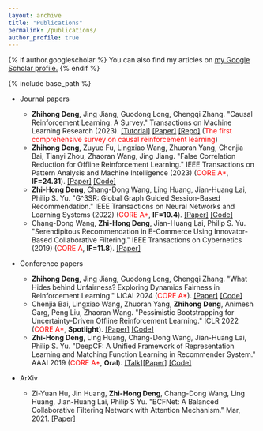 ```yaml
---
layout: archive
title: "Publications"
permalink: /publications/
author_profile: true
---
```


{% if author.googlescholar %}
  You can also find my articles on <u><a href="{{author.googlescholar}}">my Google Scholar profile</a>.</u>
{% endif %}

{% include base_path %}
* Journal papers
  * **Zhihong Deng**, Jing Jiang, Guodong Long, Chengqi Zhang. "Causal Reinforcement Learning: A Survey." Transactions on Machine Learning Research (2023). [[Tutorial]](https://familyld.github.io/files/ADMA2023-Tutorial-CausalRL-ZhihongDeng.pdf) [[Paper]](https://openreview.net/pdf?id=qqnttX9LPo) [[Repo]](https://github.com/familyld/Awesome-Causal-RL) (<font color='red'>The first comprehensive survey on causal reinforcement learning</font>)
  * **Zhihong Deng**, Zuyue Fu, Lingxiao Wang, Zhuoran Yang, Chenjia Bai, Tianyi Zhou, Zhaoran Wang, Jing Jiang. "False Correlation Reduction for Offline Reinforcement Learning." IEEE Transactions on Pattern Analysis and Machine Intelligence (2023) (<font color='red'>CORE A*</font>, **IF=24.31**). [[Paper]](http://familyld.github.io/files/23TPAMI_SCORE.pdf) [[Code]](https://github.com/familyld/SCORE)
  *  **Zhi-Hong Deng**, Chang-Dong Wang, Ling Huang, Jian-Huang Lai, Philip S. Yu. "G^3SR: Global Graph Guided Session-Based Recommendation." IEEE Transactions on Neural Networks and Learning Systems (2022) (<font color='red'>CORE A*</font>, **IF=10.4**). [[Paper]](http://familyld.github.io/files/22TNNLS_G3SR.pdf) [[Code]](https://github.com/familyld/G3SR)
  *  Chang-Dong Wang, **Zhi-Hong Deng**, Jian-Huang Lai, Philip S. Yu. "Serendipitous Recommendation in E-Commerce Using Innovator-Based Collaborative Filtering." IEEE Transactions on Cybernetics (2019) (<font color='red'>CORE A</font>, **IF=11.8**). [[Paper]](https://familyld.github.io/files/19TCYB_INVBCF.pdf) 

* Conference papers
  * **Zhihong Deng**, Jing Jiang, Guodong Long, Chengqi Zhang. "What Hides behind Unfairness? Exploring Dynamics Fairness in Reinforcement Learning." IJCAI 2024 (<font color='red'>CORE A*</font>). [[Paper]](https://familyld.github.io/files/24IJCAI_InsightFair.pdf) [[Code]](https://github.com/familyld/InsightFair)
  * Chenjia Bai, Lingxiao Wang, Zhuoran Yang, **Zhihong Deng**, Animesh Garg, Peng Liu, Zhaoran Wang. "Pessimistic Bootstrapping for Uncertainty-Driven Offline Reinforcement Learning." ICLR 2022 (<font color='red'>CORE A*</font>, **Spotlight**). [[Paper]](https://familyld.github.io/files/22ICLR_PBRL.pdf) [[Code]](https://github.com/Baichenjia/PBRL)
  * **Zhi-Hong Deng**, Ling Huang, Chang-Dong Wang, Jian-Huang Lai, Philip S. Yu. "DeepCF: A Unified Framework of Representation Learning and Matching Function Learning in Recommender System." AAAI 2019 (<font color='red'>CORE A*</font>, **Oral**). [[Talk]](https://familyld.github.io/files/AAAI2019-DeepCF.pdf)[[Paper]](https://familyld.github.io/files/19AAAI_DeepCF.pdf) [[Code]](https://github.com/familyld/DeepCF)

* ArXiv
  * Zi-Yuan Hu, Jin Huang, **Zhi-Hong Deng**, Chang-Dong Wang, Ling Huang, Jian-Huang Lai, Philip S Yu. "BCFNet: A Balanced Collaborative Filtering Network with Attention Mechanism." Mar, 2021. [[Paper]](https://arxiv.org/pdf/2103.06105.pdf)